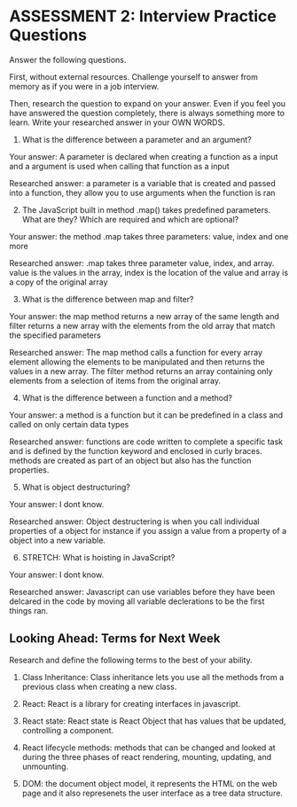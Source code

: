 # ASSESSMENT 2: Interview Practice Questions

Answer the following questions.

First, without external resources. Challenge yourself to answer from memory as if you were in a job interview.

Then, research the question to expand on your answer. Even if you feel you have answered the question completely, there is always something more to learn. Write your researched answer in your OWN WORDS.

1. What is the difference between a parameter and an argument?

  Your answer: A parameter is declared when creating a function as a input and a argument is used when calling that function as a input 

  Researched answer: a parameter is a variable that is created and passed into a function, they allow you to use arguments when the function is ran



2. The JavaScript built in method .map() takes predefined parameters. What are they? Which are required and which are optional?

  Your answer: the method .map takes three parameters: value, index and one more

  Researched answer: .map takes three parameter value, index, and array. value is the values in the array, index is the location of the value and array is a copy of the original array



3. What is the difference between map and filter?

  Your answer: the map method returns a new array of the same length and filter returns a new array with the elements from the old array that match the specified parameters

  Researched answer: The map method calls a function for every array element allowing the elements to be manipulated and then returns the values in a new array. The filter method returns an array containing only elements from a selection of items from the original array.



4. What is the difference between a function and a method?

  Your answer: a method is a function but it can be predefined in a class and called on only certain data types

  Researched answer: functions are code written to complete a specific task and is defined by the function keyword and enclosed in curly braces. methods are created as part of an object but also has the function properties. 



5. What is object destructuring?

  Your answer: I dont know. 

  Researched answer: Object destructering is when you call individual properties of a object for instance if you assign a value from a property of a object into a new variable. 



6. STRETCH: What is hoisting in JavaScript?

  Your answer: I dont know.

  Researched answer: Javascript can use variables before they have been delcared in the code by moving all variable declerations to be the first things ran. 



## Looking Ahead: Terms for Next Week

Research and define the following terms to the best of your ability.

1. Class Inheritance: Class inheritance lets you use all the methods from a previous class when creating a new class. 

2. React: React is a library for creating interfaces in javascript.

3. React state: React state is React Object that has values that be updated, controlling a component. 

4. React lifecycle methods: methods that can be changed and looked at during the three phases of react rendering, mounting, updating, and unmounting. 

5. DOM: the document object model, it represents the HTML on the web page and it also represenets the user interface as a tree data structure.
